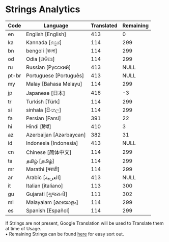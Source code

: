 # Strings Analytics


| Code | Language | Translated | Remaining |
|----|-------|-------|---|
| en | English [English] | 413 | 0 |
| ka | Kannada [ಕನ್ನಡ] | 114 | 299 |
| bn | bengoli [বাংলা] | 114 | 299 |
| od | Odia [ଓଡିଆ] | 114 | 299 |
| ru | Russian [Русский] | 413 | NULL |
| pt-br | Portuguese [Português] | 413 | NULL |
| my | Malay [Bahasa Melayu] | 114 | 299 |
| jp | Japanese [日本] | 416 | -3 |
| tr | Turkish [Türk] | 114 | 299 |
| si | sinhala [සිංහල] | 114 | 299 |
| fa | Persian [Farsi] | 391 | 22 |
| hi | Hindi [हिंदी] | 410 | 3 |
| az | Azerbaijan [Azərbaycan] | 382 | 31 |
| id | Indonesia [Indonesia] | 413 | NULL |
| cn | Chinese [简体中文] | 114 | 299 |
| ta | தமிழ் [தமிழ்] | 114 | 299 |
| mr | Marathi [मराठी] | 114 | 299 |
| ar | Arabic [العربية] | 413 | NULL |
| it | Italian [italiano] | 113 | 300 |
| gu | Gujarati [ગુજરાતી] | 111 | 302 |
| ml | Malayalam [മലയാളം] | 114 | 299 |
| es | Spanish [Español] | 114 | 299 |


If Strings are not present, Google Translation will be used to Translate them at time of Usage.
<br>• Remaining Strings can be found [here](./remaining.csv) for easy sort out.